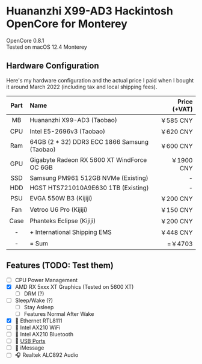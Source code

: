 # Huananzhi X99-AD3 Hackintosh OpenCore for Monterey

OpenCore 0.8.1  
Tested on macOS 12.4 Monterey

## Hardware Configuration

Here's my hardware configuration and the actual price I paid when I bought it around March 2022 (including tax and local shipping fees).

| Part | Name | Price (+VAT) |
|:--:|:--|--:|
| MB  | Huananzhi X99-AD3 (Taobao)                   | ￥585  CNY |
| CPU | Intel E5-2696v3 (Taobao)                     | ￥620  CNY |
| Ram | 64GB (2 * 32) DDR3 ECC 1866 Samsung (Taobao) | ￥600  CNY |
| GPU | Gigabyte Radeon RX 5600 XT WindForce OC 6GB  | ￥1900 CNY |
| SSD | Samsung PM961 512GB NVMe (Existing)          | -          |
| HDD | HGST HTS721010A9E630 1TB (Existing)          | -          |
| PSU | EVGA 550W B3 (Kijiji)                        | ￥200  CNY |
| Fan | Vetroo U6 Pro (Kijiji)                       | ￥150  CNY |
| Case | Phanteks Eclipse (Kijiji)                   | ￥200  CNY |
|  -  | + International Shipping EMS                 | ￥448  CNY |
|  -  | = Sum                                        | =￥4703    |

## Features (TODO: Test them)

- [ ] CPU Power Management
- [x] AMD RX 5xxx XT Graphics (Tested on 5600 XT)
  - [ ] DRM (?)
- [ ] Sleep/Wake (?)
  - [ ] Stay Asleep
  - [ ] Features Normal After Wake
- [x] 📶 Ethernet RTL8111
- [ ] 📶 Intel AX210 WiFi
- [ ] 📶 Intel AX210 Bluetooth
- [ ] 🔌 [USB Ports](USB.png)
- [ ] 💬 iMessage
- [ ] 🎧 Realtek ALC892 Audio
